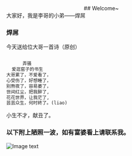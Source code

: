 <center>
## Welcome~
</center>
大家好，我是李哥的小弟——焊屌

### 焊屌

今天送给位大哥一首诗（原创）

```markdown

      弄骚
  爱逛窑子的书生
大哥累了，不爱看了，
心受伤了，好想睡了，
别熬夜了，容易萎了，
世间红尘，把我醉了,
花花世界，让我茫了,
芸芸众生，何时終了。(liao)

```

小生不才，献丑了。

### 以下附上陋照一波，如有富婆看上请联系我。

![Image text](http://m.qpic.cn/psc?/V10PmmE620jUeO/MoK.EY8GiNN2Kt4U8x1aWBmZyV0zjs80MB8tCLiWGVY5kIq0iDiFUPJVLqGiXrrU5pbE3XOCdF.1.GnVElOY7A!!/b&bo=wAMABcADAAURCT4!&rf=viewer_4)
